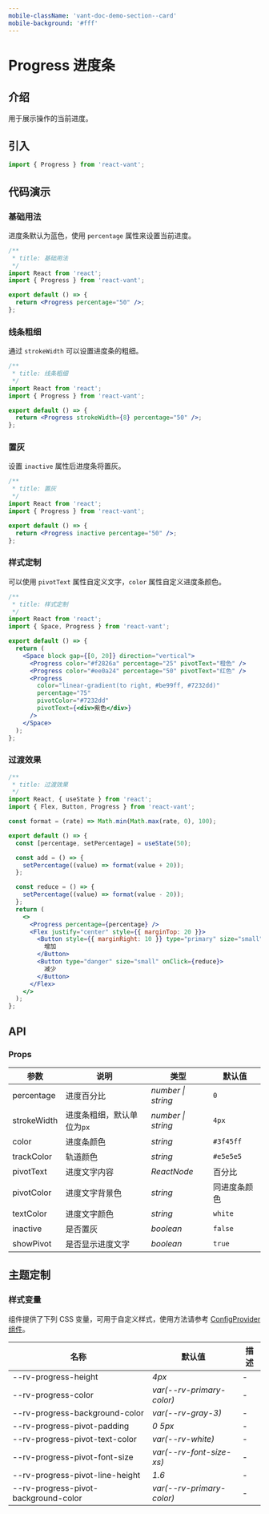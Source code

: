 ```yaml
---
mobile-className: 'vant-doc-demo-section--card'
mobile-background: '#fff'
---
```


# Progress 进度条

## 介绍

用于展示操作的当前进度。

## 引入

```js
import { Progress } from 'react-vant';
```

## 代码演示

### 基础用法

进度条默认为蓝色，使用 `percentage` 属性来设置当前进度。

```jsx
/**
 * title: 基础用法
 */
import React from 'react';
import { Progress } from 'react-vant';

export default () => {
  return <Progress percentage="50" />;
};
```

### 线条粗细

通过 `strokeWidth` 可以设置进度条的粗细。

```jsx
/**
 * title: 线条粗细
 */
import React from 'react';
import { Progress } from 'react-vant';

export default () => {
  return <Progress strokeWidth={8} percentage="50" />;
};
```

### 置灰

设置 `inactive` 属性后进度条将置灰。

```jsx
/**
 * title: 置灰
 */
import React from 'react';
import { Progress } from 'react-vant';

export default () => {
  return <Progress inactive percentage="50" />;
};
```

### 样式定制

可以使用 `pivotText` 属性自定义文字，`color` 属性自定义进度条颜色。

```jsx
/**
 * title: 样式定制
 */
import React from 'react';
import { Space, Progress } from 'react-vant';

export default () => {
  return (
    <Space block gap={[0, 20]} direction="vertical">
      <Progress color="#f2826a" percentage="25" pivotText="橙色" />
      <Progress color="#ee0a24" percentage="50" pivotText="红色" />
      <Progress
        color="linear-gradient(to right, #be99ff, #7232dd)"
        percentage="75"
        pivotColor="#7232dd"
        pivotText={<div>紫色</div>}
      />
    </Space>
  );
};
```

### 过渡效果

```jsx
/**
 * title: 过渡效果
 */
import React, { useState } from 'react';
import { Flex, Button, Progress } from 'react-vant';

const format = (rate) => Math.min(Math.max(rate, 0), 100);

export default () => {
  const [percentage, setPercentage] = useState(50);

  const add = () => {
    setPercentage((value) => format(value + 20));
  };

  const reduce = () => {
    setPercentage((value) => format(value - 20));
  };
  return (
    <>
      <Progress percentage={percentage} />
      <Flex justify="center" style={{ marginTop: 20 }}>
        <Button style={{ marginRight: 10 }} type="primary" size="small" onClick={add}>
          增加
        </Button>
        <Button type="danger" size="small" onClick={reduce}>
          减少
        </Button>
      </Flex>
    </>
  );
};
```

## API

### Props

| 参数        | 说明                       | 类型               | 默认值       |
| ----------- | -------------------------- | ------------------ | ------------ |
| percentage  | 进度百分比                 | _number \| string_ | `0`          |
| strokeWidth | 进度条粗细，默认单位为`px` | _number \| string_ | `4px`        |
| color       | 进度条颜色                 | _string_           | `#3f45ff`    |
| trackColor  | 轨道颜色                   | _string_           | `#e5e5e5`    |
| pivotText   | 进度文字内容               | _ReactNode_        | 百分比       |
| pivotColor  | 进度文字背景色             | _string_           | 同进度条颜色 |
| textColor   | 进度文字颜色               | _string_           | `white`      |
| inactive    | 是否置灰                   | _boolean_          | `false`      |
| showPivot   | 是否显示进度文字           | _boolean_          | `true`       |

## 主题定制

### 样式变量

组件提供了下列 CSS 变量，可用于自定义样式，使用方法请参考 [ConfigProvider 组件](#/zh-CN/config-provider)。

| 名称                                 | 默认值                    | 描述 |
| ------------------------------------ | ------------------------- | ---- |
| --rv-progress-height                 | _4px_                     | -    |
| --rv-progress-color                  | _var(--rv-primary-color)_ | -    |
| --rv-progress-background-color       | _var(--rv-gray-3)_        | -    |
| --rv-progress-pivot-padding          | _0 5px_                   | -    |
| --rv-progress-pivot-text-color       | _var(--rv-white)_         | -    |
| --rv-progress-pivot-font-size        | _var(--rv-font-size-xs)_  | -    |
| --rv-progress-pivot-line-height      | _1.6_                     | -    |
| --rv-progress-pivot-background-color | _var(--rv-primary-color)_ | -    |

